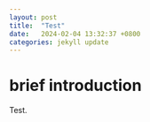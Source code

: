```yaml
---
layout: post
title:  "Test"
date:   2024-02-04 13:32:37 +0800
categories: jekyll update
---
```

# brief introduction
Test.
